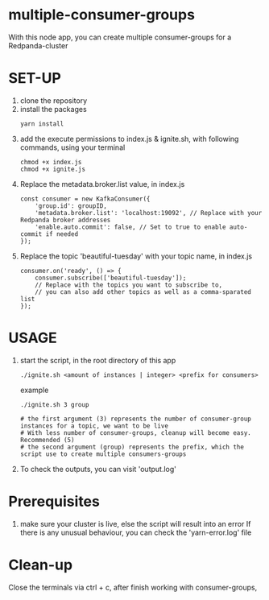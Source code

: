 # multiple-consumer-groups
With this node app, you can create multiple consumer-groups for a Redpanda-cluster

# SET-UP

1. clone the repository
2. install the packages
    ```
    yarn install
    ```
3. add the execute permissions to index.js & ignite.sh, with following commands, using your terminal
    ```
    chmod +x index.js
    chmod +x ignite.js
    ```
4. Replace the metadata.broker.list value, in index.js
    ```
    const consumer = new KafkaConsumer({
        'group.id': groupID,
        'metadata.broker.list': 'localhost:19092', // Replace with your Redpanda broker addresses
        'enable.auto.commit': false, // Set to true to enable auto-commit if needed
    });
    ```
5. Replace the topic 'beautiful-tuesday' with your topic name, in index.js
    ```
    consumer.on('ready', () => {
        consumer.subscribe(['beautiful-tuesday']); 
        // Replace with the topics you want to subscribe to,
        // you can also add other topics as well as a comma-sparated list
    });
    ```

# USAGE    
1. start the script, in the root directory of this app
    ```
    ./ignite.sh <amount of instances | integer> <prefix for consumers>
    ```
    example
    ```
    ./ignite.sh 3 group

    # the first argument (3) represents the number of consumer-group instances for a topic, we want to be live
    # With less number of consumer-groups, cleanup will become easy. Recommended (5)
    # the second argument (group) represents the prefix, which the script use to create multiple consumers-groups
    ```
2. To check the outputs, you can visit 'output.log'

# Prerequisites
1. make sure your cluster is live, else the script will result into an error
    If there is any unusual behaviour, you can check the 'yarn-error.log' file

# Clean-up
Close the terminals via ctrl + c, after finish working with consumer-groups, 

